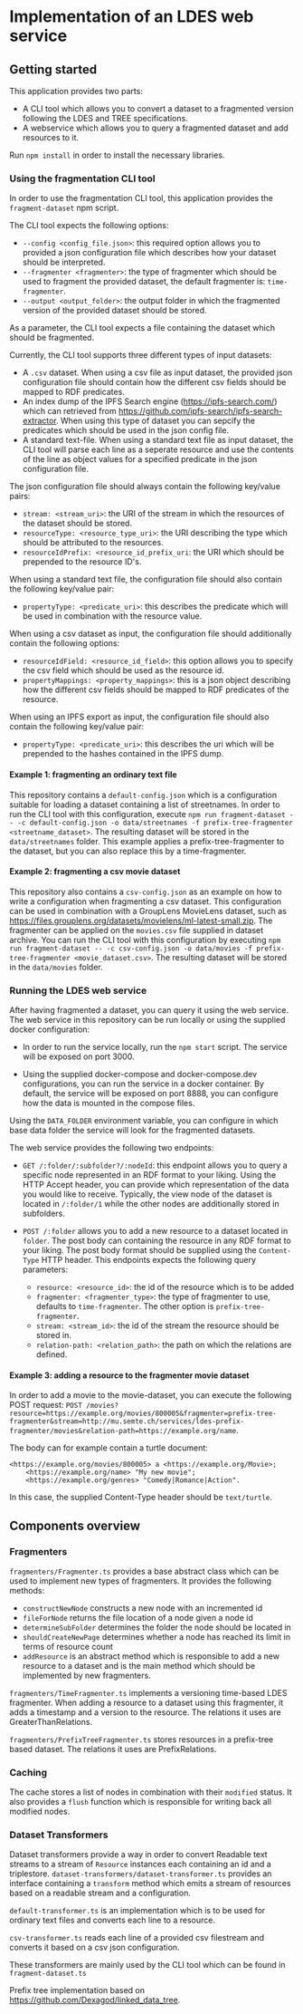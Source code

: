 # Implementation of an LDES web service

## Getting started

This application provides two parts:

-   A CLI tool which allows you to convert a dataset to a fragmented version following the LDES and TREE specifications.
-   A webservice which allows you to query a fragmented dataset and add resources to it.

Run `npm install` in order to install the necessary libraries.

### Using the fragmentation CLI tool

In order to use the fragmentation CLI tool, this application provides the `fragment-dataset` npm script.

The CLI tool expects the following options:

-   `--config <config_file.json>`: this required option allows you to provided a json configuration file which describes how your dataset should be interpreted.
-   `--fragmenter <fragmenter>`: the type of fragmenter which should be used to fragment the provided dataset, the default fragmenter is: `time-fragmenter`.
-   `--output <output_folder>`: the output folder in which the fragmented version of the provided dataset should be stored.

As a parameter, the CLI tool expects a file containing the dataset which should be fragmented.

Currently, the CLI tool supports three different types of input datasets:

-   A `.csv` dataset. When using a csv file as input dataset, the provided json configuration file should contain how the different csv fields should be mapped to RDF predicates.
-   An index dump of the IPFS Search engine (https://ipfs-search.com/) which can retrieved from https://github.com/ipfs-search/ipfs-search-extractor. When using this type of dataset you can sepcify the predicates which should be used in the json config file.
-   A standard text-file. When using a standard text file as input dataset, the CLI tool will parse each line as a seperate resource and use the contents of the line as object values for a specified predicate in the json configuration file.

The json configuration file should always contain the following key/value pairs:

-   `stream: <stream_uri>`: the URI of the stream in which the resources of the dataset should be stored.
-   `resourceType: <resource_type_uri>`: the URI describing the type which should be attributed to the resources.
-   `resourceIdPrefix: <resource_id_prefix_uri`: the URI which should be prepended to the resource ID's.

When using a standard text file, the configuration file should also contain the following key/value pair:

-   `propertyType: <predicate_uri>`: this describes the predicate which will be used in combination with the resource value.

When using a csv dataset as input, the configuration file should additionally contain the following options:

-   `resourceIdField: <resource_id_field>`: this option allows you to specify the csv field which should be used as the resource id.
-   `propertyMappings: <property_mappings>`: this is a json object describing how the different csv fields should be mapped to RDF predicates of the resource.

When using an IPFS export as input, the configuration file should also contain the following key/value pair:

-   `propertyType: <predicate_uri>`: this describes the uri which will be prepended to the hashes contained in the IPFS dump.

#### Example 1: fragmenting an ordinary text file

This repository contains a `default-config.json` which is a configuration suitable for loading a dataset containing a list of streetnames. In order to run the CLI tool with this configuration, execute `npm run fragment-dataset -- -c default-config.json -o data/streetnames -f prefix-tree-fragmenter <streetname_dataset>`.
The resulting dataset will be stored in the `data/streetnames` folder. This example applies a prefix-tree-fragmenter to the dataset, but you can also replace this by a time-fragmenter.

#### Example 2: fragmenting a csv movie dataset

This repository also contains a `csv-config.json` as an example on how to write a configuration when fragmenting a csv dataset. This configuration can be used in combination with a GroupLens MovieLens dataset, such as https://files.grouplens.org/datasets/movielens/ml-latest-small.zip. The fragmenter can be applied on the `movies.csv` file supplied in dataset archive. You can run the CLI tool with this configuration by executing `npm run fragment-dataset -- -c csv-config.json -o data/movies -f prefix-tree-fragmenter <movie_dataset.csv>`. The resulting dataset will be stored in the `data/movies` folder.

### Running the LDES web service

After having fragmented a dataset, you can query it using the web service.
The web service in this repository can be run locally or using the supplied docker configuration:

-   In order to run the service locally, run the `npm start` script. The service will be exposed on port 3000.

-   Using the supplied docker-compose and docker-compose.dev configurations, you can run the service in a docker container. By default, the service will be exposed on port 8888, you can configure how the data is mounted in the compose files.

Using the `DATA_FOLDER` environment variable, you can configure in which base data folder the service will look for the fragmented datasets.

The web service provides the following two endpoints:

-   `GET /:folder/:subfolder?/:nodeId`: this endpoint allows you to query a specific node represented in an RDF format to your liking. Using the HTTP Accept header, you can provide which representation of the data you would like to receive. Typically, the view node of the dataset is located in `/:folder/1` while the other nodes are additionally stored in subfolders.

-   `POST /:folder` allows you to add a new resource to a dataset located in `folder`. The post body can containing the resource in any RDF format to your liking. The post body format should be supplied using the `Content-Type` HTTP header. This endpoints expects the following query parameters:
    -   `resource: <resource_id>`: the id of the resource which is to be added
    -   `fragmenter: <fragmenter_type>`: the type of fragmenter to use, defaults to `time-fragmenter`. The other option is `prefix-tree-fragmenter`.
    -   `stream: <stream_id>`: the id of the stream the resource should be stored in.
    -   `relation-path: <relation_path>`: the path on which the relations are defined.

#### Example 3: adding a resource to the fragmenter movie dataset

In order to add a movie to the movie-dataset, you can execute the following POST request: `POST /movies?resource=https://example.org/movies/800005&fragmenter=prefix-tree-fragmenter&stream=http://mu.semte.ch/services/ldes-prefix-fragmenter/movies&relation-path=https://example.org/name`.

The body can for example contain a turtle document:

```.ttl
<https://example.org/movies/800005> a <https://example.org/Movie>;
    <https://example.org/name> "My new movie";
    <https://example.org/genres> "Comedy|Romance|Action".
```

In this case, the supplied Content-Type header should be `text/turtle`.

## Components overview

### Fragmenters

`fragmenters/Fragmenter.ts` provides a base abstract class which can be used to implement new types of fragmenters. It provides the following methods:

-   `constructNewNode` constructs a new node with an incremented id
-   `fileForNode` returns the file location of a node given a node id
-   `determineSubFolder` determines the folder the node should be located in
-   `shouldCreateNewPage` determines whether a node has reached its limit in terms of resource count
-   `addResource` is an abstract method which is responsible to add a new resource to a dataset and is the main method which should be implemented by new fragmenters.

`fragmenters/TimeFragmenter.ts` implements a versioning time-based LDES fragmenter. When adding a resource to a dataset using this fragmenter, it adds a timestamp and a version to the resource. The relations it uses are GreaterThanRelations.

`fragmenters/PrefixTreeFragmenter.ts` stores resources in a prefix-tree based dataset. The relations it uses are PrefixRelations.

### Caching

The cache stores a list of nodes in combination with their `modified` status. It also provides a `flush` function which is responsible for writing back all modified nodes.

### Dataset Transformers

Dataset transformers provide a way in order to convert Readable text streams to a stream of `Resource` instances each containing an id and a triplestore. `dataset-transformers/dataset-transformer.ts` provides an interface containing a `transform` method which emits a stream of resources based on a readable stream and a configuration.

`default-transformer.ts` is an implementation which is to be used for ordinary text files and converts each line to a resource.

`csv-transformer.ts` reads each line of a provided csv filestream and converts it based on a csv json configuration.

These transformers are mainly used by the CLI tool which can be found in `fragment-dataset.ts`

Prefix tree implementation based on https://github.com/Dexagod/linked_data_tree.
